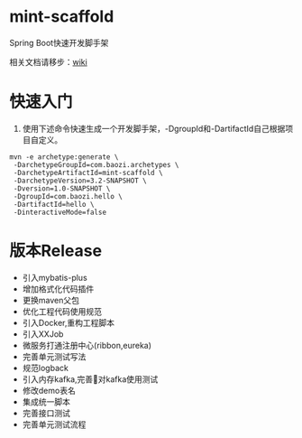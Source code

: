 # mint-scaffold
Spring Boot快速开发脚手架

相关文档请移步：[wiki](https://www.yuque.com/docs/share/52308ccf-8450-46bf-8af9-f278ebc33248)

# 快速入门
1. 使用下述命令快速生成一个开发脚手架，-DgroupId和-DartifactId自己根据项目自定义。
```
mvn -e archetype:generate \
 -DarchetypeGroupId=com.baozi.archetypes \
 -DarchetypeArtifactId=mint-scaffold \
 -DarchetypeVersion=3.2-SNAPSHOT \
 -Dversion=1.0-SNAPSHOT \
 -DgroupId=com.baozi.hello \
 -DartifactId=hello \
 -DinteractiveMode=false
```

# 版本Release
- 引入mybatis-plus
- 增加格式化代码插件
- 更换maven父包
- 优化工程代码使用规范
- 引入Docker,重构工程脚本
- 引入XXJob
- 微服务打通注册中心(ribbon,eureka)
- 完善单元测试写法
- 规范logback
- 引入内存kafka,完善对kafka使用测试
- 修改demo表名
- 集成统一脚本
- 完善接口测试
- 完善单元测试流程
